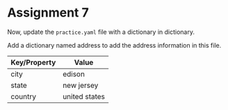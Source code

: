 # Assignment 7

Now, update the `practice.yaml` file with a dictionary in dictionary.

Add a dictionary named address to add the address information in this file.

| Key/Property | Value         |
| ------------ | ------------- |
| city         | edison        |
| state        | new jersey    |
| country      | united states |
